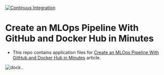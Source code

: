 
[![Continuus Integration](https://github.com/kb1907/GithubActions-DockerHub-CICD-Tutorial/actions/workflows/github-docker-cicd.yaml/badge.svg)](https://github.com/kb1907/GithubActions-DockerHub-CICD-Tutorial/actions/workflows/github-docker-cicd.yaml)

# Create an MLOps Pipeline With GitHub and Docker Hub in Minutes

- This repo contains application files for [Create an MLOps Pipeline With GitHub and Docker Hub in Minutes](https://heartbeat.comet.ml/create-an-mlops-pipeline-with-github-and-docker-hub-in-minutes-4a1515b6a551) article.

![dock](https://user-images.githubusercontent.com/51021282/193422115-788fdb65-8861-4206-bd23-8d387a216ae2.png)..